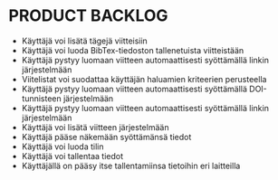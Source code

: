 # PRODUCT BACKLOG

 - Käyttäjä voi lisätä tägejä viitteisiin
 - Käyttäjä voi luoda BibTex-tiedoston tallenetuista viitteistään
 - Käyttäjä pystyy luomaan viitteen automaattisesti syöttämällä linkin järjestelmään
 - Viitelistat voi suodattaa käyttäjän haluamien kriteerien perusteella
 - Käyttäjä pystyy luomaan viitteen automaattisesti syöttämällä DOI-tunnisteen järjestelmään
 - Käyttäjä pystyy luomaan viitteen automaattisesti syöttämällä linkin järjestelmään
 - Käyttäjä voi lisätä viitteen järjestelmään
 - Käyttäjä pääse näkemään syöttämänsä tiedot
 - Käyttäjä voi luoda tilin
 - Käyttäjä voi tallentaa tiedot
 - Käyttäjällä on pääsy itse tallentamiinsa tietoihin eri laitteilla

